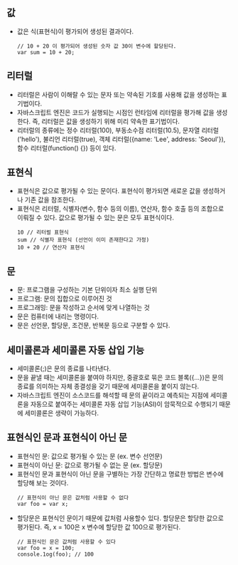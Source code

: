## 값
- 값은 식(표현식)이 평가되어 생성된 결과이다.
    ```
    // 10 + 20 이 평가되어 생성된 숫자 값 30이 변수에 할당된다.
    var sum = 10 + 20;
    ```

## 리터럴
- 리터럴은 사람이 이해랄 수 있는 문자 또는 약속된 기호를 사용해 값을 생성하는 표기법이다.
- 자바스크립트 엔진은 코드가 실행되는 시점인 런타임에 리터럴을 평가해 값을 생성한다. 즉, 리터럴은 값을 생성하기 위해 미리 약속한 표기법이다.
- 리터럴의 종류에는 정수 리터럴(100), 부동소수점 리터럴(10.5), 문자열 리터럴('hello'), 불리언 리터럴(true), 객체 리터럴({name: 'Lee', address: 'Seoul'}), 함수 리터럴(function() {}) 등이 있다.

## 표현식
- 표현식은 값으로 평가될 수 있는 문이다. 표현식이 평가되면 새로운 값을 생성하거나 기존 값을 참조한다.
- 표현식은 리터럴, 식별자(변수, 함수 등의 이름), 연산자, 함수 호출 등의 조합으로 이뤄질 수 있다. 값으로 평가될 수 있는 문은 모두 표현식이다.
    ```
    10 // 리터럴 표현식
    sum // 식별자 표현식 (선언이 이미 존재한다고 가정)
    10 + 20 // 연산자 표현식
    ```

## 문
- 문: 프로그램을 구성하는 기본 단위이자 최소 실행 단위
- 프로그램: 문의 집합으로 이루어진 것
- 프로그래밍: 문을 작성하고 순서에 맞게 나열하는 것
- 문은 컴퓨터에 내리는 명령이다.
- 문은 선언문, 할당문, 조건문, 반복문 등으로 구분할 수 있다.

## 세미콜론과 세미콜론 자동 삽입 기능
- 세미콜론(;)은 문의 종료를 나타낸다.
- 문을 끝낼 때는 세미콜론을 붙여야 하지만, 중괄호로 묶은 코드 블록({...})은 문의 종료를 의미하는 자체 종결성을 갖기 때문에 세미콜론을 붙이지 않는다.
-  자바스크립트 엔진이 소스코드를 해석할 때 문의 끝이라고 예측되는 지점에 세미콜론을 자동으로 붙여주는 세미콜론 자동 삽입 기능(ASI)이 암묵적으로 수행되기 때문에 세미콜론은 생략이 가능하다.

## 표현식인 문과 표현식이 아닌 문
- 표현식인 문: 값으로 평가될 수 있는 문 (ex. 변수 선언문)
- 표현식이 아닌 문: 값으로 평가될 수 없는 문 (ex. 할당문)
- 표현식인 문과 표현식이 아닌 문을 구별하는 가장 간단하고 명료한 방법은 변수에 할당해 보는 것이다. 
    ```
    // 표현식이 아닌 문은 값처럼 사용할 수 없다
    var foo = var x; 
    ```
-  할당문은 표현식인 문이기 때문에 값처럼 사용할수 있다. 할당문은 할당한 값으로 평가된다. 즉, x = 100은 x 변수에 할당한 값 100으로 평가된다.
    ```
    // 표현식인 문은 값처럼 사용할 수 있다
    var foo = x = 100;
    console.1og(foo); // 100
    ```